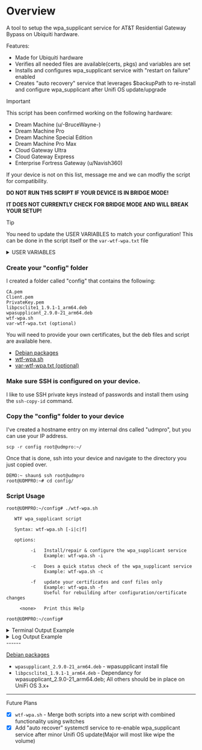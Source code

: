 # Overview
A tool to setup the wpa_supplicant service for AT&T Residential Gateway Bypass on Ubiquiti hardware.

Features:
- Made for Ubiquiti hardware
- Verifies all needed files are available(certs, pkgs) and variables are set
- Installs and configures wpa_supplicant service with "restart on failure" enabled
- Creates "auto recovery" service that leverages $backupPath to re-install and configure wpa_supplicant after Unifi OS update/upgrade


> [!IMPORTANT]
>
> This script has been confirmed working on the following hardware:
> - Dream Machine (u/-BruceWayne-)
> - Dream Machine Pro
> - Dream Machine Special Edition
> - Dream Machine Pro Max
> - Cloud Gateway Ultra
> - Cloud Gateway Express
> - Enterprise Fortress Gateway (u/Navish360)
>
> If your device is not on this list, message me and we can modfiy the script for compatibility.

**DO NOT RUN THIS SCRIPT IF YOUR DEVICE IS IN BRIDGE MODE!**

**IT DOES NOT CURRENTLY CHECK FOR BRIDGE MODE AND WILL BREAK YOUR SETUP!**

> [!TIP]
>
>You need to update the USER VARIABLES to match your configuration!
>This can be done in the script itself or the ```var-wtf-wpa.txt``` file

<details>
<summary>USER VARIABLES</summary>

 ```
## USER VARIABLES ##

# FULL PATH to "backup" folder
backupPath="/root/config"

# Names of install deb files
libpcspkg="libpcsclite1_1.9.1-1_arm64.deb"
wpapkg="wpasupplicant_2.9.0-21_arm64.deb"

# Internet (ONT) interface MAC address (Pulled from cert extraction process)
inetONTmac="00:00:00:00:00:00"

# Certficate variables
CA_filename="CA.pem"
Client_filename="Client.pem"
PrivateKey_filename="PrivateKey.pem"

# FULL PATH for wpa_supplicant.conf
confPath="/etc/wpa_supplicant/conf"

# FULL PATH for cert storage
certPath="/etc/wpa_supplicant/conf"

# FULL PATH for deb package storage
debPath="/etc/wpa_supplicant/packages"
```

</details>

### Create your "config" folder
I created a folder called "config" that contains the following:
```
CA.pem
Client.pem
PrivateKey.pem
libpcsclite1_1.9.1-1_arm64.deb
wpasupplicant_2.9.0-21_arm64.deb
wtf-wpa.sh
var-wtf-wpa.txt (optional)
```
You will need to provide your own certificates, but the deb files and script are available here.

- [Debian packages](deb%20packages)
- [wtf-wpa.sh](wtf-wpa.sh)
- [var-wtf-wpa.txt (optional)](var-wtf-wpa.txt)

### Make sure SSH is configured on your device.
I like to use SSH private keys instead of passwords and install them using the ```ssh-copy-id``` command.

### Copy the "config" folder to your device
I've created a hostname entry on my internal dns called "udmpro", but you can use your IP address.

```scp -r config root@udmpro:~/```

Once that is done, ssh into your device and navigate to the directory you just copied over.
```
DEMO:~ shaun$ ssh root@udmpro
root@UDMPRO:~# cd config/
```
### Script Usage
```
root@UDMPRO:~/config# ./wtf-wpa.sh
 
   WTF wpa_supplicant script

   Syntax: wtf-wpa.sh [-i|c|f]

   options: 

         -i   Install/repair & configure the wpa_supplicant service
              Example: wtf-wpa.sh -i

         -c   Does a quick status check of the wpa_supplicant service
              Example: wtf-wpa.sh -c

         -f   update your certificates and conf files only
              Example: wtf-wpa.sh -f
              Useful for rebuilding after configuration/certificate changes

     <none>   Print this Help

root@UDMPRO:~/config# 
```

<details>
<summary>Terminal Output Example</summary>
<img width="1034" alt="Screenshot 2024-10-06 at 11 33 58 AM" src="https://github.com/user-attachments/assets/72af3272-063b-4094-8857-94288203f7b5">
</details>

<details>
<summary>Log Output Example</summary>
  
```
[2024-10-06 11:33:32] - *** Logging to: log-wtf-wpa.log ***
[2024-10-06 11:33:32] - *** VERIFICATION MODE ***
[2024-10-06 11:33:32] - *** Checking for variables ***
[2024-10-06 11:33:32] - INFO: Found - var-file: /root/config/var-wtf-wpa.txt
[2024-10-06 11:33:32] - INFO: Found - backupPath: /root/config
[2024-10-06 11:33:32] - INFO: Found - libpcspkg: libpcsclite1_1.9.1-1_arm64.deb
[2024-10-06 11:33:32] - INFO: Found - wpapkg: wpasupplicant_2.9.0-21_arm64.deb
[2024-10-06 11:33:32] - INFO: Found - inetONTmac: 12:34:56:78:AB:CD
[2024-10-06 11:33:32] - INFO: Found - backupPath: /root/config
[2024-10-06 11:33:32] - INFO: Found - CA_filename: CA.pem
[2024-10-06 11:33:32] - INFO: Found - Client_filename: Client.pem
[2024-10-06 11:33:32] - INFO: Found - PrivateKey_filename: PrivateKey.pem
[2024-10-06 11:33:32] - INFO: Found - confPath: /etc/wpa_supplicant/conf
[2024-10-06 11:33:32] - INFO: Found - certPath: /etc/wpa_supplicant/conf
[2024-10-06 11:33:32] - INFO: Found - debPath: /etc/wpa_supplicant/packages
[2024-10-06 11:33:32] - *** Checking Hardware Version ***
[2024-10-06 11:33:32] - INFO: Hardware - UniFi Dream Machine Pro
[2024-10-06 11:33:32] - INFO: WAN Interface: eth8
[2024-10-06 11:33:32] - *** Checking for required directories ***
[2024-10-06 11:33:32] - INFO: Found - Backup Path: /root/config
[2024-10-06 11:33:32] - INFO: Found - debPath: /etc/wpa_supplicant/packages
[2024-10-06 11:33:32] - INFO: Found - certPath: /etc/wpa_supplicant/conf
[2024-10-06 11:33:32] - INFO: Found - confPath: /etc/wpa_supplicant/conf
[2024-10-06 11:33:32] - INFO: Found - override: /etc/systemd/system/wpa_supplicant.service.d
[2024-10-06 11:33:32] - *** Checking for required deb packages ***
[2024-10-06 11:33:32] - INFO: Found - deb_pkg: /etc/wpa_supplicant/packages/libpcsclite1_1.9.1-1_arm64.deb
[2024-10-06 11:33:32] - INFO: Found - deb_pkg: /etc/wpa_supplicant/packages/wpasupplicant_2.9.0-21_arm64.deb
[2024-10-06 11:33:32] - *** Checking for required certificates ***
[2024-10-06 11:33:32] - INFO: Found - CA: /etc/wpa_supplicant/conf/CA.pem
[2024-10-06 11:33:32] - INFO: Found - Client: /etc/wpa_supplicant/conf/Client.pem
[2024-10-06 11:33:32] - INFO: Found - PrivateKey: /etc/wpa_supplicant/conf/PrivateKey.pem
[2024-10-06 11:33:32] - *** Checking for wpa_supplicant conf files ***
[2024-10-06 11:33:32] - INFO: Found - wpa_conf: /etc/wpa_supplicant/conf/wpa_supplicant.conf
[2024-10-06 11:33:32] - INFO: Found - override: /etc/systemd/system/wpa_supplicant.service.d/override.conf
[2024-10-06 11:33:32] - *** Checking wpa_supplicant service ***
[2024-10-06 11:33:32] - INFO: wpa_supplicant installed: 2:2.9.0-21
[2024-10-06 11:33:32] - INFO: wpa_supplicant is active
[2024-10-06 11:33:32] - INFO: wpa_supplicant is enabled
[2024-10-06 11:33:32] - *** Checking recovery service ***
[2024-10-06 11:33:32] - INFO: wtf-wpa.service is enabled
[2024-10-06 11:33:32] - *** Testing connection to google.com:80 ***
[2024-10-06 11:33:32] - INFO: Attemp 1/3: netcat google.com:80 SUCCESSFUL
[2024-10-06 11:33:32] - *** Process complete ***
```
</details>
------

[Debian packages](wpa_supplicant/deb%20packages)
- `wpasupplicant_2.9.0-21_arm64.deb` - wpasupplicant install file
- `libpcsclite1_1.9.1-1_arm64.deb` - Dependancy for wpasupplicant_2.9.0-21_arm64.deb; All others should be in place on UniFi OS 3.x+
------

Future Plans
- [X] `wtf-wpa.sh` - Merge both scripts into a new script with combined functionality using switches
- [X] Add "auto recover" systemctl service to re-enable wpa_supplicant service after minor Unifi OS update(Major will most like wipe the volume)
